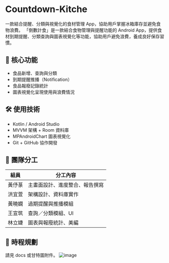 # Countdown-Kitche
一款結合提醒、分類與視覺化的食材管理 App，協助用戶掌握冰箱庫存並避免食物浪費。
「倒數計食」是一款結合食物管理與提醒功能的 Android App，提供食材到期提醒、分類查詢與圖表視覺化等功能，協助用戶避免浪費，養成良好保存習慣。

## 📌 核心功能
- 食品新增、查詢與分類
- 到期提醒推播（Notification）
- 食品報廢記錄統計
- 圖表視覺化呈現使用與浪費情況

## 🛠️ 使用技術
- Kotlin / Android Studio
- MVVM 架構 + Room 資料庫
- MPAndroidChart 圖表視覺化
- Git + GitHub 協作開發

## 👥 團隊分工
| 組員 | 分工內容 |
|------|----------|
| 黃伃菉 | 主畫面設計、進度整合、報告撰寫 |
| 洪宜萱 | 架構設計、資料庫實作 |
| 黃曉嫻 | 過期提醒與推播模組 |
| 王宣筑 | 查詢／分類模組、UI |
| 林立婕 | 圖表與報廢統計、美編 |

## 📆 時程規劃
請見 docs 或甘特圖附件。
![image](https://github.com/user-attachments/assets/96552ca3-3bcb-4975-8ad9-51e28826c2c2)
